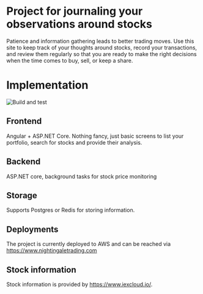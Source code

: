 # Project for journaling your observations around stocks

Patience and information gathering leads to better trading moves. Use this site to keep track of your thoughts around stocks, record your transactions, and review them regularly so that you are ready to make the right decisions when the time comes to buy, sell, or keep a share.

# Implementation

![Build and test](https://github.com/laimis/stock-analysis/workflows/Build%20and%20test/badge.svg)

## Frontend

Angular + ASP.NET Core. Nothing fancy, just basic screens to list your portfolio, search for stocks and provide their analysis.

## Backend

ASP.NET core, background tasks for stock price monitoring

## Storage

Supports Postgres or Redis for storing information.

## Deployments

The project is currently deployed to AWS and can be reached via https://www.nightingaletrading.com


## Stock information

Stock information is provided by https://www.iexcloud.io/.
